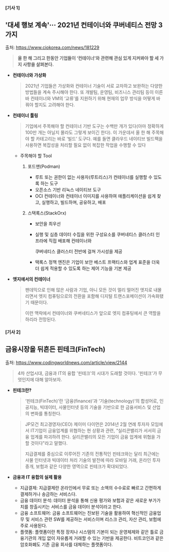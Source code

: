 #### [기사 1]

## '대세 행보 계속'··· 2021년 컨테이너와 쿠버네티스 전망 3가지

출처: https://www.ciokorea.com/news/181229

> **올 한 해 그리고 한동안 기업들이 ‘컨테이너’와 관련해 관심 있게 지켜봐야 할 세 가지 사항을 살펴본다.** 



- **컨테이너와 가상화**

  > 2021년 기업들은 가상화와 컨테이너 기술이 서로 교차하고 보완하는 다양한 방법들을 계속 주시해야 한다. 또 개발팀, 운영팀, 비즈니스 관리팀 등이 이른바 컨테이너와 VM의 ‘교류’를 지원하기 위해 현재의 업무 방식을 어떻게 바꿔야 할지도 고려해야 한다.

- **컨테이너 툴링**

  > 기업에서 주목해야 할 컨테이너 기반 도구는 수백만 개가 있다(아마 정확하게 100만 개는 아닐지 몰라도 그렇게 보이긴 한다). 이 가운데서 올 한 해 주목해야 할 카테고리는 바로 ‘빌드’ 도구다. 예를 들면 클라우드 네이티브 빌드팩을 사용하면 복잡성을 처리할 필요 없이 복잡한 작업을 수행할 수 있다

  - 주목해야 할 Tool

    1. 포드맨(Podman)

       - 루트 또는 권한이 없는 사용자(루트리스)가 컨테이너를 실행할 수 있도록 하는 도구
       - 오픈소스 기반 리눅스 네이티브 도구
       - OCI 컨테이너와 컨테이너 이미지를 사용하여 애플리케이션을 쉽게 찾고, 실행하고, 빌드하며, 공유하고, 배포

    2. 스택록스(StackOrx)

       - 보안을 최우선

       - 실행 및 심층 데이터 수집을 위한 구성요소를 쿠버네티스 클러스터 인프라에 직접 배포해 컨테이너와 

         쿠버네티스 클러스터 전반에 걸쳐 가시성을 제공

       - 택록스 정책 엔진은 기업이 보안 베스트 프랙티스와 업계 표준을 더욱더 쉽게 적용할 수 있도록 하는 제어 기능을 기본 제공

- **엣지에서의 컨테이너**

  > 팬데믹으로 인해 많은 사람과 기업, 아니 모든 것이 멀리 떨어진 엣지로 내몰리면서 엣지 컴퓨팅으로의 전환을 포함해 디지털 트랜스포메이션이 가속화됐기 때문이다. 
  >
  > 이런 맥락에서 컨테이너와 쿠버네티스가 앞으로 엣지 컴퓨팅에서 큰 역할을 하리라 전망된다.



#### [기사 2]

## **금융시장을 뒤흔든 핀테크(FinTech)**

출처: https://www.codingworldnews.com/article/view/2144

> 4차 산업시대, 금융과 IT의 융합 '핀테크'의 시대가 도래할 것이다.
> '핀테크'가 무엇인지에 대해 알아보자.



- **핀테크란?**

  > ‘핀테크(FinTech)’란 ‘금융(finance)’과 ‘기술(technology)’의 합성어로, 인공지능, 빅데이터, 사물인터넷 등의 기술을 기반으로 한 금융서비스 및 산업의 변화를 통칭한다.

  > JP모건 최고경영자(CEO) 제이미 다이먼은 2014년 2월 연례 투자자 모임에서 IT기업이 금융업계를 위협하는 현 상황과 관련, “실리콘밸리가 서서히 금융 업계를 파괴하려 한다. 실리콘밸리의 모든 기업이 금융 업계에 위협을 가할 것이다"라고 말했다.
  >
  > 지급결제를 중심으로 이루어진 기존의 전통적인 핀테크와는 달리 최근에는 사물 인터넷과 빅데이터 처리 기술의 발전에 따라 모바일 거래, 온라인 투자 중개, 보험과 같은 다양한 영역으로 핀테크가 확대되었다.

- **금융과 IT 융합의 실제 활용**

  - 지급결제: 지급결제란 온라인에서 무료 또는 소액의 수수료로 빠르고 간편하게 결제하거나 송금하는 서비스다.
  - 금융 데이터 분석: 데이터 분석을 통해 신용 평가와 보험과 같은 새로운 부가가치를 창출시키는 서비스를 금융 데이터 분석이라고 한다.
  - 금융 소프트웨어: 금융 소프트웨어는 진보된 기술을 활용하여 혁신적인 금융업무 및 서비스 관련 SW를 제공하는 서비스이며 리스크 관리, 자산 관리, 보험에 주로 사용된다.
  - 플랫폼: 플랫폼이란 특정 장치나 시스템의 기본이 되는 운영체제와 같은 틀로 금융기관의 개입 없이 자유롭게 거래할 수 있는 기반을 제공한다. 비트코인과 같은 암호화폐도 기존 금융 회사를 대체하는 플랫폼이다.